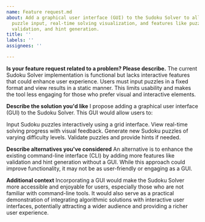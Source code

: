 ```yaml
---
name: Feature request.md
about: Add a graphical user interface (GUI) to the Sudoku Solver to allow interactive
  puzzle input, real-time solving visualization, and features like puzzle generation,
  validation, and hint generation.
title: ''
labels: ''
assignees: ''

---
```


**Is your feature request related to a problem? Please describe.**
The current Sudoku Solver implementation is functional but lacks interactive features that could enhance user experience. Users must input puzzles in a fixed format and view results in a static manner. This limits usability and makes the tool less engaging for those who prefer visual and interactive elements.

**Describe the solution you'd like**
I propose adding a graphical user interface (GUI) to the Sudoku Solver. This GUI would allow users to:

Input Sudoku puzzles interactively using a grid interface.
View real-time solving progress with visual feedback.
Generate new Sudoku puzzles of varying difficulty levels.
Validate puzzles and provide hints if needed.

**Describe alternatives you've considered**
An alternative is to enhance the existing command-line interface (CLI) by adding more features like validation and hint generation without a GUI. While this approach could improve functionality, it may not be as user-friendly or engaging as a GUI.

**Additional context**
Incorporating a GUI would make the Sudoku Solver more accessible and enjoyable for users, especially those who are not familiar with command-line tools. It would also serve as a practical demonstration of integrating algorithmic solutions with interactive user interfaces, potentially attracting a wider audience and providing a richer user experience.
